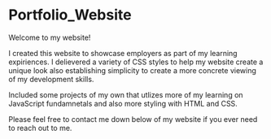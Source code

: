 # Portfolio_Website
Welcome to my website! 

I created this website to showcase employers as part of my learning expiriences.
I delievered a variety of CSS styles to help my website create a unique look also establishing simplicity
to create a more concrete viewing of my development skills.

Included some projects of my own that utlizes more of my learning on JavaScript fundamnetals and also more styling with
HTML and CSS.

Please feel free to contact me down below of my website if you ever need to reach out to me. 
